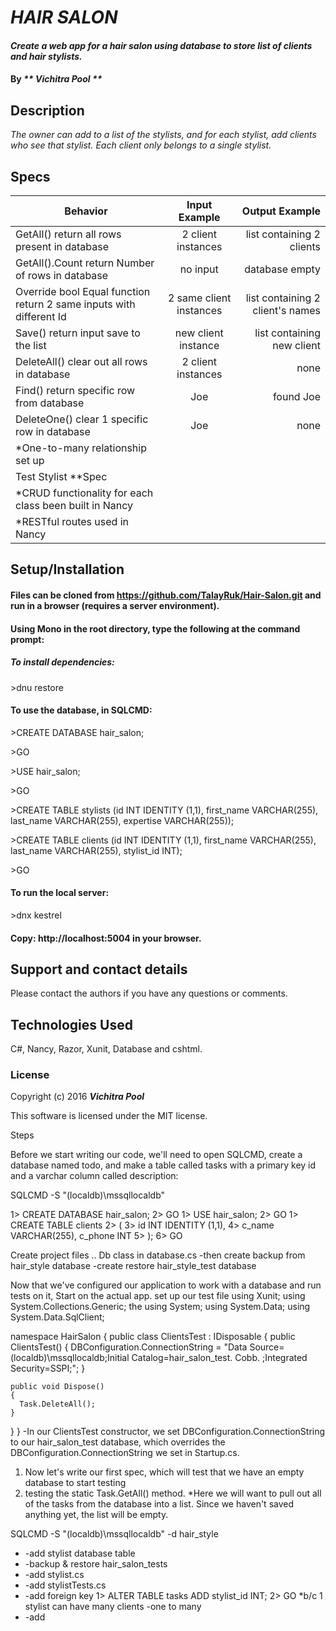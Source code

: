 # _HAIR SALON_

#### _Create a web app for a hair salon using database to store list of clients and hair stylists._

#### By _** Vichitra Pool **_

## Description

_The owner can add to a list of the stylists, and for each stylist, add clients who see that stylist. Each client only belongs to a single stylist._


## Specs

| Behavior     | Input Example  |Output Example  |
| ------------- |:-------------:| -----:|
|GetAll() return all rows present in database |2 client instances | list containing 2 clients
|GetAll().Count return Number of rows in database | no input | database empty
|Override bool Equal function return 2 same inputs with different Id | 2 same client instances | list containing 2 client's names
|Save() return input save to the list | new client instance | list containing new client
|DeleteAll() clear out all rows in database | 2 client instances | none
|Find() return specific row from database | Joe | found Joe
|DeleteOne() clear 1 specific row in database | Joe | none
|*One-to-many relationship set up
|Test Stylist **Spec 
|*CRUD functionality for each class been built in Nancy
|*RESTful routes used in Nancy


## Setup/Installation
#### Files can be cloned from https://github.com/TalayRuk/Hair-Salon.git and run in a browser (requires a server environment).

#### Using Mono in the root directory, type the following at the command prompt:

##### To install dependencies:

\>dnu restore

#### To use the database, in SQLCMD:

\>CREATE DATABASE hair_salon;

\>GO

\>USE hair_salon;

\>GO

\>CREATE TABLE stylists (id INT IDENTITY (1,1), first_name VARCHAR(255), last_name VARCHAR(255), expertise VARCHAR(255));

\>CREATE TABLE clients (id INT IDENTITY (1,1), first_name VARCHAR(255), last_name VARCHAR(255), stylist_id INT);

\>GO

#### To run the local server:

\>dnx kestrel

#### Copy: http://localhost:5004 in your browser.

## Support and contact details

Please contact the authors if you have any questions or comments.

## Technologies Used

C#, Nancy, Razor, Xunit, Database and cshtml.

### License

Copyright (c) 2016 **_Vichitra Pool_**

This software is licensed under the MIT license.

Steps

Before we start writing our code, we'll need to open SQLCMD, create a database named todo, and make a table called tasks with a primary key id and a varchar column called description:

SQLCMD -S "(localdb)\mssqllocaldb"

1> CREATE DATABASE hair_salon;
2> GO
1> USE hair_salon;
2> GO
1> CREATE TABLE clients
2> (
3>   id INT IDENTITY (1,1),
4>   c_name VARCHAR(255), c_phone INT
5> );
6> GO

Create project files .. Db class in database.cs 
-then create backup from hair_style database
-create restore hair_style_test database

Now that we've configured our application to work with a database and run tests on it, 
Start on the actual app. 
set up our test file 
using Xunit;
using System.Collections.Generic; the 
using System;
using System.Data;
using System.Data.SqlClient;

namespace HairSalon
{
  public class ClientsTest : IDisposable
  {
    public ClientsTest()
    {
      DBConfiguration.ConnectionString = "Data Source=(localdb)\\mssqllocaldb;Initial Catalog=hair_salon_test.   Cobb.  ;Integrated Security=SSPI;";
    }

    public void Dispose()
    {
      Task.DeleteAll();
    }
  }
}
-In our ClientsTest constructor, we set DBConfiguration.ConnectionString to our hair_salon_test database, which overrides the DBConfiguration.ConnectionString we set in Startup.cs.

1. Now let's write our first spec, which will test that we have an empty database to start testing
2. testing the static Task.GetAll() method. 
   *Here we will want to pull out all of the tasks from the database into a list. Since we haven't saved anything yet, the list will be empty.

SQLCMD -S "(localdb)\mssqllocaldb" -d hair_style

* -add stylist database table
* -backup & restore hair_salon_tests
* -add stylist.cs 
* -add stylistTests.cs 
* -add foreign key 
     1> ALTER TABLE tasks ADD stylist_id INT;
     2> GO
      *b/c 1 stylist can have many clients 
       -one to many 
* -add 

